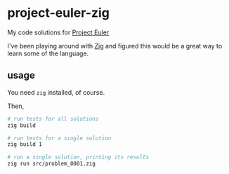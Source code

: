 # project-euler-zig

My code solutions for [Project Euler](https://projecteuler.net)

I've been playing around with [Zig](https://ziglang.org/) and figured this
would be a great way to learn some of the language.

## usage

You need `zig` installed, of course.

Then,

```sh
# run tests for all solutions
zig build

# run tests for a single solution
zig build 1

# run a single solution, printing its results
zig run src/problem_0001.zig
```

